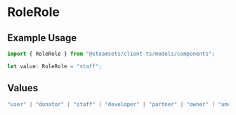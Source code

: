 # RoleRole

## Example Usage

```typescript
import { RoleRole } from "@steamsets/client-ts/models/components";

let value: RoleRole = "staff";
```

## Values

```typescript
"user" | "donator" | "staff" | "developer" | "partner" | "owner" | "amethyst" | "amber" | "emerald" | "sapphire" | "ruby" | "diamond" | "contributor" | "early_supporter" | "beta" | "translator" | "top_100" | "badge_scout"
```